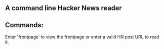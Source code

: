 ## A command line Hacker News reader

## Commands:

Enter 'frontpage' to view the frontpage or enter a valid HN post URL to read it.

